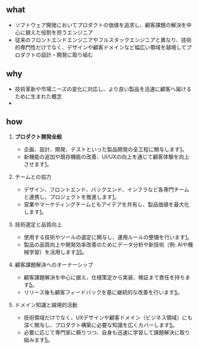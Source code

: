 ## what
- ソフトウェア開発においてプロダクトの価値を追求し、顧客課題の解決を中心に据えた役割を担うエンジニア
- 従来のフロントエンドエンジニアやフルスタックエンジニアと異なり、技術的専門性だけでなく、デザインや顧客ドメインなど幅広い領域を越境してプロダクトの設計・開発に取り組む
## why
- 技術革新や市場ニーズの変化に対応し、より良い製品を迅速に顧客へ届けるために生まれた概念
- 
## how
1. **プロダクト開発全般**
	- 企画、設計、開発、テストといった製品開発の全工程に関与します[1](https://coel-inc.jp/recruit/job_type/productengineer/)。
	- 新機能の追加や既存機能の改善、UI/UXの向上を通じて顧客体験を向上させます[1](https://coel-inc.jp/recruit/job_type/productengineer/)。

2. チームとの協力
	- デザイン、フロントエンド、バックエンド、インフラなど各専門チームと連携し、プロジェクトを推進します[1](https://coel-inc.jp/recruit/job_type/productengineer/)。
	- 営業やマーケティングチームともアイデアを共有し、製品価値を最大化します[1](https://coel-inc.jp/recruit/job_type/productengineer/)。

3. 技術選定と品質向上
	- 使用する技術やツールの選定に関与し、運用ルールの整備を行います[1](https://coel-inc.jp/recruit/job_type/productengineer/)。
	- 製品の品質向上や開発効率改善のためにデータ分析や新技術（例: AIや機械学習）を活用します[3](https://www.westerndigital.co.jp/recruit/environment/our-people/wdt/10.html)[5](https://note.com/niwa_takeru/n/n0ae4acf2964d)。

4. 顧客課題解決へのオーナーシップ
	- 顧客課題解決を中心に据え、仕様策定から実装、検証まで責任を持ちます[5](https://note.com/niwa_takeru/n/n0ae4acf2964d)。
	- リリース後も顧客フィードバックを基に継続的な改善を行います[5](https://note.com/niwa_takeru/n/n0ae4acf2964d)。

5. ドメイン知識と越境的活動
	- 技術領域だけでなく、UXデザインや顧客ドメイン（ビジネス領域）にも深く関与し、プロダクト構築に必要な知識を広くカバーします[5](https://note.com/niwa_takeru/n/n0ae4acf2964d)。
	- 必要に応じて専門家に頼りつつ、自身も迅速に学習して課題解決に取り組みます[5](https://note.com/niwa_takeru/n/n0ae4acf2964d)。